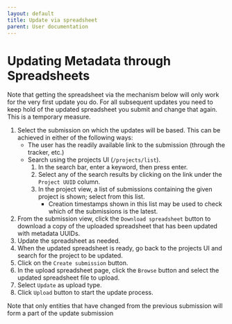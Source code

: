 ```yaml
---
layout: default
title: Update via spreadsheet
parent: User documentation
---
```


# Updating Metadata through Spreadsheets
Note that getting the spreadsheet via the mechanism below will only work for the very first update you do. For all subsequent updates you need to keep hold of the updated spreadsheet you submit and change that again. This is a temporary measure.

1) Select the submission on which the updates will be based. This can be achieved in either of the following ways:
   * The user has the readily available link to the submission (through the tracker, etc.)
   * Search using the projects UI (`/projects/list`).
     1) In the search bar, enter a keyword, then press enter.
     2) Select any of the search results by clicking on the link under the `Project UUID` column.
     3) In the project view, a list of submissions containing the given project is shown; select from this list.
		* Creation timestamps shown in this list may be used to check which of the submissions is the latest.
2) From the submission view, click the `Download spreadsheet` button to download a copy of the uploaded spreadsheet that has been updated with metadata UUIDs.
3) Update the spreadsheet as needed.
4) When the updated spreadsheet is ready, go back to the projects UI and search for the project to be updated.
5) Click on the `Create submission` button.
6) In the upload spreadsheet page, click the `Browse` button and select the updated spreadsheet file to upload.
7) Select `Update` as upload type.
8) Click `Upload` button to start the update process.

Note that only entities that have changed from the previous submission will form a part of the update submission
